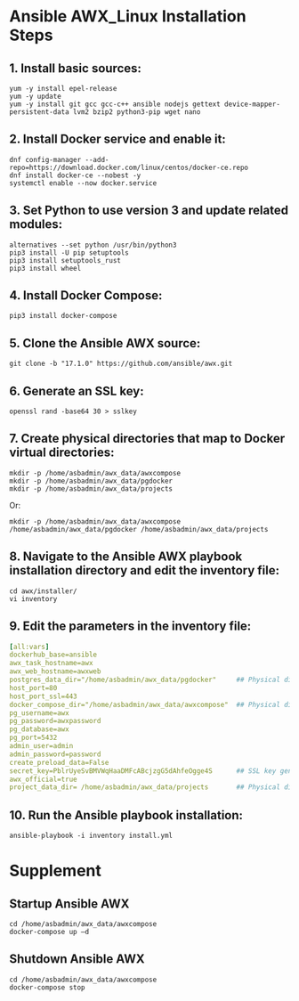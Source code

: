 # Ansible AWX_Linux Installation Steps
## 1. Install basic sources:
```shell
yum -y install epel-release
yum -y update
yum -y install git gcc gcc-c++ ansible nodejs gettext device-mapper-persistent-data lvm2 bzip2 python3-pip wget nano
```
## 2. Install Docker service and enable it:
```shell
dnf config-manager --add-repo=https://download.docker.com/linux/centos/docker-ce.repo
dnf install docker-ce --nobest -y
systemctl enable --now docker.service
```
## 3. Set Python to use version 3 and update related modules:
```shell
alternatives --set python /usr/bin/python3
pip3 install -U pip setuptools
pip3 install setuptools_rust
pip3 install wheel
```
## 4. Install Docker Compose:
```shell
pip3 install docker-compose
```
## 5. Clone the Ansible AWX source:
```shell
git clone -b "17.1.0" https://github.com/ansible/awx.git
```
## 6. Generate an SSL key:
```shell
openssl rand -base64 30 > sslkey
```
## 7. Create physical directories that map to Docker virtual directories:
```shell
mkdir -p /home/asbadmin/awx_data/awxcompose
mkdir -p /home/asbadmin/awx_data/pgdocker
mkdir -p /home/asbadmin/awx_data/projects
```
Or:
```shell
mkdir -p /home/asbadmin/awx_data/awxcompose /home/asbadmin/awx_data/pgdocker /home/asbadmin/awx_data/projects
```
## 8. Navigate to the Ansible AWX playbook installation directory and edit the inventory file:
```shell
cd awx/installer/
vi inventory
```
## 9. Edit the parameters in the inventory file:
```yaml
[all:vars]
dockerhub_base=ansible
awx_task_hostname=awx
awx_web_hostname=awxweb
postgres_data_dir="/home/asbadmin/awx_data/pgdocker"     ## Physical directory generated earlier - PostgreSQL
host_port=80
host_port_ssl=443
docker_compose_dir="/home/asbadmin/awx_data/awxcompose"  ## Physical directory generated earlier - Docker Compose
pg_username=awx
pg_password=awxpassword
pg_database=awx
pg_port=5432
admin_user=admin
admin_password=password
create_preload_data=False
secret_key=PblrUyeSvBMVWqHaaDMFcABcjzgG5dAhfeOgge4S      ## SSL key generated earlier
awx_official=true
project_data_dir= /home/asbadmin/awx_data/projects       ## Physical directory generated earlier - Ansible AWX Projects
```
## 10. Run the Ansible playbook installation:
```shell
ansible-playbook -i inventory install.yml
```



# Supplement
## Startup Ansible AWX
```shell
cd /home/asbadmin/awx_data/awxcompose
docker-compose up –d
```
## Shutdown Ansible AWX
```shell
cd /home/asbadmin/awx_data/awxcompose
docker-compose stop
```